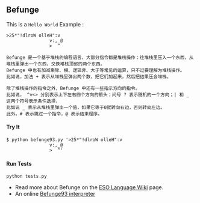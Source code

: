 ## Befunge


This is a `Hello World` Example :
```
>25*"!dlroW olleH":v
                v:,_@
                >  ^
```

```
Befunge 是一个基于堆栈的编程语言，大部分指令都是堆栈操作：往堆栈里压入一个东西，从堆栈里弹出一个东西，交换堆栈顶部的两个东西。
Befunge 中也有加减乘除、模、逻辑非、大于等常见的运算，只不过要理解为堆栈操作。
比如说，加法 + 表示从堆栈里弹出两个数，把它们加起来，然后把结果压会堆栈。

```
```
除了堆栈操作的指令之外，Befunge 中还有一些指示方向的指令。
比如说， ^v<> 分别表示上下左右四个方向的箭头；问号 ? 表示随机的一个方向；| 和 _ 这两个符号表示条件选择，
比如说 _ 表示从堆栈里弹出一个值，如果它等于0就转向右边，否则转向左边。
此外，# 表示跳过一个指令，@ 表示结束程序。
```

#### Try It

```
$ python befunge93.py '>25*"!dlroW olleH":v
                v:,_@
                >  ^'
```

#### Run Tests
```
python tests.py
```

* Read more about Befunge on the [ESO Language Wiki](https://esolangs.org/wiki/Befunge) page.
* An online [Befunge93 interpreter](https://www.bedroomlan.org/tools/befunge-playground)
